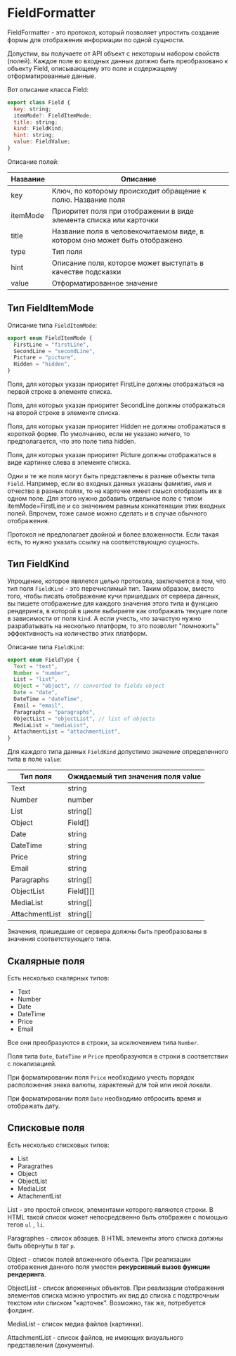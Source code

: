 # FieldFormatter

FieldFormatter - это протокол, который позволяет упростить создание формы для отображения информации по одной сущности.

Допустим, вы получаете от API объект с некоторым набором свойств (полей).
Каждое поле во входных данных должно быть преобразовано к объекту Field, описывающему это поле и содержащему отформатированные данные.

Вот описание класса Field:

```js
export class Field {
  key: string;
  itemMode?: FieldItemMode;
  title: string;
  kind: FieldKind;
  hint: string;
  value: FieldValue;
}
```

Описание полей:

| Название | Описание                                                                   |
| -------- | -------------------------------------------------------------------------- |
| key      | Ключ, по которому происходит обращение к полю. Название поля               |
| itemMode | Приоритет поля при отображении в виде элемента списка или карточки         |
| title    | Название поля в человекочитаемом виде, в котором оно может быть отображено |
| type     | Тип поля                                                                   |
| hint     | Описание поля, которое может выступать в качестве подсказки                |
| value    | Отформатированное значение                                                 |

## Тип FieldItemMode

Описание типа `FieldItemMode`:

```js
export enum FieldItemMode {
  FirstLine = "firstLine",
  SecondLine = "secondLine",
  Picture = "picture",
  Hidden = "hidden",
}
```

Поля, для которых указан приоритет FirstLine должны отображаться на первой строке в элементе списка.

Поля, для которых указан приоритет SecondLine должны отображаться на второй строке в элементе списка.

Поля, для которых указан приоритет Hidden не должны отображаться в короткой форме. По умолчанию, если не указано ничего, то предполагается, что это поле типа hidden.

Поля, для которых указан приоритет Picture должны отображаться в виде картинке слева в элементе списка.

Одни и те же поля могут быть представлены в разные объекты типа `Field`. Например, если во входных данных указаны фамилия, имя и отчество в разных полях, то на карточке имеет смысл отобразить их в одном поле. Для этого нужно добавить отдельное поле с типом itemMode=FirstLine и со значением равным конкатенации этих входных полей. Впрочем, тоже самое можно сделать и в случае обычного отображения.

Протокол не предполагает двойной и более вложенности. Если такая есть, то нужно указать ссылку на соответствующую сущность.

## Тип FieldKind

Упрощение, которое явялется целью протокола, заключается в том, что тип поля `FieldKind` - это перечислимый тип. Таким образом, вместо того, чтобы писать отображение кучи пришедших от сервера данных, вы пишете отображение для каждого значения этого типа и функцию рендеринга, в которой в цикле выбираете как отображать текущее поле в зависимости от поля `kind`. А если учесть, что зачастую нужно разрабатывать на несколько платформ, то это позволит "помножить" эффективность на количество этих платформ.

Описание типа `FieldKind`:

```js
export enum FieldType {
  Text = "text",
  Number = "number",
  List = "list",
  Object = "object", // converted to fields object
  Date = "date",
  DateTime = "dateTime",
  Email = "email",
  Paragraphs = "paragraphs",
  ObjectList = "objectList", // list of objects
  MediaList = "mediaList",
  AttachmentList = "attachmentList",
}
```

Для каждого типа данных `FieldKind` допустимо значение определенного типа в поле `value`:

| Тип поля       | Ожидаемый тип значения поля value |
| -------------- | --------------------------------- |
| Text           | string                            |
| Number         | number                            |
| List           | string[]                          |
| Object         | Field[]                           |
| Date           | string                            |
| DateTime       | string                            |
| Price          | string                            |
| Email          | string                            |
| Paragraphs     | string[]                          |
| ObjectList     | Field[]\[]                        |
| MediaList      | string[]                          |
| AttachmentList | string[]                          |

Значения, пришедшие от сервера должны быть преобразованы в значения соответствующего типа.

## Скалярные поля

Есть несколько скалярных типов:

- Text
- Number
- Date
- DateTime
- Price
- Email

Все они преобразуются в строки, за исключением типа `Number`.

Поля типа `Date`, `DateTime` и `Price` преобразуются в строки в соответствии с локализацией.

При форматировании поля `Price` необходимо учесть порядок расположения знака валюты, характеный для той или иной локали.

При форматировании поля `Date` необходимо отбросить время и отображать дату.

## Списковые поля

Есть несколько списковых типов:

- List
- Paragrathes
- Object
- ObjectList
- MediaList
- AttachmentList

List - это простой список, элементами которого являются строки. В HTML такой список может непосредсвенно быть отображен с помощью тегов `ul` , `li`.

Paragraphes - список абзацев. В HTML элементы этого списка должны быть обернуты в таг `p`.

Object - список полей вложенного объекта. При реализации отображения данного поля уместен **рекурсивный вызов функции рендеринга**.

ObjectList - список вложенных объектов. При реализации отображения элементов списка можно упростить их вид до списка с подстрочным текстом или списком "карточек". Возможно, так же, потребуется фолдинг.

MediaList - список медиа файлов (картинки).

AttachmentList - список файлов, не имеющих визуального представления (документы).
